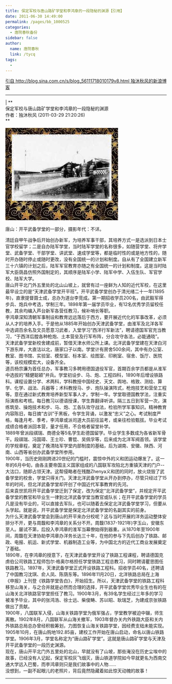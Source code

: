 ```yaml
---
title: 保定军校与唐山路矿学堂和李鸿章的一段隐秘的渊源【引用】
date: 2011-06-30 14:49:00
permalink: /pages/bb_1000525
categories: 
  - 唐院春秋备份
sidebar: false
author: 
  name: 唐院春秋
  link: /tycq
tags: 
  - 
---
```


[引自 http://blog.sina.com.cn/s/blog_56111718010179v8.html
独沐秋风的新浪博客](http://blog.sina.com.cn/s/blog_56111718010179v8.html)

* * *

  
|  **  
保定军校与唐山路矿学堂和李鸿章的一段隐秘的渊源  
作者：独沐秋风 (2011-03-29 21:20:26)  
**

  
![](/pic/img.ph.126.net_JNT6y6HIOVHJrG0r9CEa1g==_2398448276568282819.jpg)

唐山：开平武备学堂的一部分，摄影年代：不详。

  
清廷自甲午战争后开始创办新军，为培养军事干部，其培养方式一是选派到日本士官学校留学；二是自办陆军学堂，当时陆军学堂的名称很多，如随营学堂、将弁学堂、武备学堂、干部学堂、讲武堂、速成学堂等，都是临时性的或是地方性的，随时开办随时停止或随时更改，没有全国统一的计划和制度。自从有了全国建立新军三十六镇的计划之后，陆军军官教育亦随之有全国统一的计划和制度。这是当时陆军大臣荫昌仿照外国制定的，其顺序是陆军小学、陆军中学、入伍生队、军官学校、陆军大学。  
唐山开平北门外五里处的北山山坡上，就曾有过一座鲜为人知的近代军校，在这里最早设立的是“天津武备学堂开平班”。开平武备学堂创办于清光绪二十一年(1895年)，直隶提督聂士成，总办为道台李竞成。第一期招收学员200名，由武毅军得步兵、炮兵中考选，学制三年。1898年第一届学员毕业，有12名优秀学员留校任教，其余均编入芦台新军各营任教习，候补哨长等职。  
李鸿章深知清朝军事制设和教育远远落后于西方，要开展近代化的军事改革，必须从人才的培养入手。于是他从1885年开始创办天津武备学堂，由淮军及北洋各军中选调百余名及文员愿意习武者，入堂学习“西洋行军新法”，聘请德国军官充当教习，“于西洋后膛各种枪炮、土本营垒及行军布阵，分合攻守各法，必能通晓”。  
天津武备学堂新校舍建成前，暂借天津水师公所上课。北洋武备学堂建在天津白河下游东岸，大直沽以北，唐家口子以南。学堂计有房舍500余间，其中有办公室、教室、图书馆、实验室、模型室、标本室、绘图室、印刷室、宿舍、饭厅、医院等，该校规模宏大，设备齐全。  
道员杨宗濂为首任总办，军事教习多聘用德国退役军官，首期百余学员都是从淮军中选拔的“精健聪颖”弁兵。学堂初设步、马、炮、工程四科，1890年后增设铁路科。课程设置分学、术两科，学科教授中国经史、天文、舆地、格致、测绘、算学、化学、战法、兵器等；术科教授马、步、炮队操演阵式，枪炮技艺和营垒工程等。意在通过新式教育培养新型军事人才。学制一年。学堂取德国教学法，注重实际演练和考核。每日教习以德语授课，学生靠翻译听讲。隔三五日到军营一次，演练筑垒、操炮技术和步、马、炮、工各队攻守战法，检验所学军事知识。精神教育内容陈旧，每日摘“古训”于黑板，令学生背诵，以激发“忠义”之心。考试制度严格，每逢月考、季考，李鸿章或派司道大员前往监考，或亲往检验甄拔。毕业考试成绩合格者派回本营，量才任用，不合格者留堂补学。  
1889年曾派段祺瑞、商德全等5名学生赴德国留学。毕业学生多数成为各省新军骨干。段祺瑞、冯国璋、王士珍、曹锟、吴佩孚等，后来成为北洋军阀首领。该学堂的学规章程，奠定了晚清陆军学堂内部制度的基础，后为湖南、安徽、陕西、河南、山西等省创办武备学堂所参用。  
1900年，当历史刚刚跨进20世纪的门槛时，震惊中外的义和团运动爆发了。这一年的6月中旬，由各主要帝国主义国家组成的八国联军攻陷北方重镇天津的门户--
大沽口，随即占领天津。这帮侵略者在残酷Zhenya义和团的同时，放火烧毁了武备学堂的校舍，学堂只得关门。天津北洋武备学堂从开办到停办，尽管只经过了15年的时间，但北洋武备学堂却开创了中国近代军事教育的先河。  
后来袁世凯将开平武备学堂迁到了保定，改为保定“北洋武备学堂”，并规定开平武备学堂的教官和毕业生一律到北洋武备学堂当教官或队长；在开平武备学堂的学员凡是没有毕业的，可以直接去军队，也可以随着去保定北洋武备学堂学习，但要从头学起。就是说，开平武备学堂是保定北洋武备学堂的名副其实的前身。  
为什么天津武备学堂会到唐山的开平来办分校呢？这与当时开展的洋务运动整体安排分不开，更与周馥和李鸿章的关系分不开。周馥(1837-1921年)字玉山，安徽东至人。屡试不第，后投入李鸿章的淮军当幕僚始得到器重。从1870年至1900年间，周馥在天津协助李鸿章办洋务长达三十年，在他的参与下先后创办了铁路、邮政、电报、航运、新式学堂、机器制造工业等，为中国北方的近代工商业发展奠定了基础。  
1890年，在李鸿章的授意下，在天津武备学堂开设了铁路工程课程，聘请德国克虏伯公司铁路工程师包尔·格奥尔格担任学堂铁路工程总教习，同时聘请瞿思图任铁路教习。1897年，天津武备学堂正式开设铁路工程科。招收学员40名，还聘请了中国教习沈琪、俞人凤、陈荫东等。1896年11月20日，北洋铁路总局在上海《申报》上刊登《铁路学堂告白》，开始招生。所以，天津武备学堂的铁路工程科移至山海关，与之合并就是必然而合理的选择，开平武备学堂优秀毕业生也有的在山海关北洋铁路官学堂担任了教习。1900年3月，有39名学生经过三年多的学习被准予毕业，其中的张鸿浩、徐士远、柴俊畴、苏以昭、耿瑞芝，为建成京张铁路做出了贡献。  
1900年，八国联军入侵，山海关铁路学堂为俄军强占，学堂教学被迫中辍，师生离散。1902年8月，八国联军从山海关撤军，1903年督办关内外铁路大臣和关内外铁路总局总办曾经积极筹划，力图恢复山海关铁路学堂，因经费支绌未能实现。1905年10月，在唐山购地192.85亩，建校工作开始在唐山启动，命名以唐山铁路学堂。1906年3月，学堂名称定为“唐山路矿学堂”。这就是唐山路矿学堂与天津及开平武备学堂的一段历史渊源。  
现在，唐山开平北门外五里处的北山，早就没有了山坡，那些淹没在历史尘埃中的故事，已经没有人记起，保定军校灰飞烟灭，唐山铁道学院如今早就更名为西南交通大学远入巴蜀，而李鸿章则只是我们故事中的人物……  
没想到，一副不起眼儿的老照片，背后竟然隐藏着如此惊天动魄的故事！  
  
  
  
---